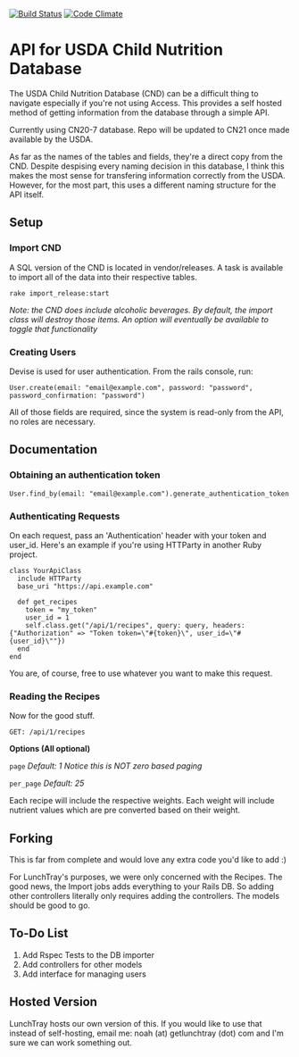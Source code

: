 [![Build Status](https://travis-ci.org/getlunchtray/usda_api.svg?branch=master)](https://travis-ci.org/getlunchtray/usda_api) [![Code Climate](https://codeclimate.com/github/getlunchtray/usda_api/badges/gpa.svg)](https://codeclimate.com/github/getlunchtray/usda_api)
# API for USDA Child Nutrition Database
The USDA Child Nutrition Database (CND) can be a difficult thing to navigate especially if you're not using Access. This provides a self hosted method of getting information from the database through a simple API.

Currently using CN20-7 database. Repo will be updated to CN21 once made available by the USDA.

As far as the names of the tables and fields, they're a direct copy from the CND. Despite despising every naming decision in this database, I think this makes the most sense for transfering information correctly from the USDA. However, for the most part, this uses a different naming structure for the API itself. 

## Setup

### Import CND

A SQL version of the CND is located in vendor/releases. A task is available to import all of the data into their respective tables. 

`rake import_release:start`

*Note: the CND does include alcoholic beverages. By default, the import class will destroy those items. An option will eventually be available to toggle that functionality*

### Creating Users

Devise is used for user authentication. From the rails console, run:

`User.create(email: "email@example.com", password: "password", password_confirmation: "password")`

All of those fields are required, since the system is read-only from the API, no roles are necessary. 

## Documentation

### Obtaining an authentication token

`User.find_by(email: "email@example.com").generate_authentication_token`

### Authenticating Requests

On each request, pass an 'Authentication' header with your token and user_id. Here's an example if you're using HTTParty in another Ruby project. 

```
class YourApiClass
  include HTTParty
  base_uri "https://api.example.com"
  
  def get_recipes
    token = "my_token"
    user_id = 1
    self.class.get("/api/1/recipes", query: query, headers: {"Authorization" => "Token token=\"#{token}\", user_id=\"#{user_id}\""})
  end
end
```

You are, of course, free to use whatever you want to make this request. 

### Reading the Recipes
Now for the good stuff.

`GET: /api/1/recipes`

**Options (All optional)**

`page` *Default: 1*
*Notice this is NOT zero based paging*

`per_page` *Default: 25*

Each recipe will include the respective weights. Each weight will include nutrient values which are pre converted based on their weight.

## Forking
This is far from complete and would love any extra code you'd like to add :)

For LunchTray's purposes, we were only concerned with the Recipes. The good news, the Import jobs adds everything to your Rails DB. So adding other controllers literally only requires adding the controllers. The models should be good to go.

## To-Do List
1. Add Rspec Tests to the DB importer
2. Add controllers for other models
3. Add interface for managing users

## Hosted Version

LunchTray hosts our own version of this. If you would like to use that instead of self-hosting, email me: noah (at) getlunchtray (dot) com and I'm sure we can work something out. 
